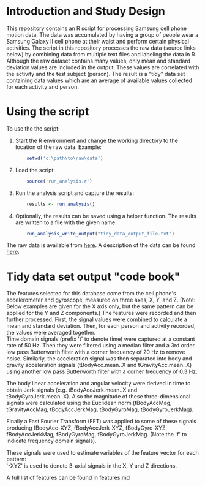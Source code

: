 # Introduction and Study Design

This repository contains an R script for processing Samsung cell phone motion data.  The data was accumulated by having a group of people wear a Samsung Galaxy II cell phone at their waist and perform certain physical activities. The script in this repository processes the raw data (source links below) by combining data from multiple text files and labeling the data in R.  Although the raw dataset contains many values, only mean and standard deviation values are included in the output.  These values are correlated with the activity and the test subject (person).
The result is a "tidy" data set containing data values which are an average of available values collected for each activity and person.

# Using the script

To use the the script:

1. Start the R environment and change the working directory to the location of the raw data.  Example:
    ```R
        setwd('c:\path\to\raw\data')
    ```
2. Load the script:
    ```R
        source('run_analysis.r')
    ```
3. Run the analysis script and capture the results:
    ```R
        results <- run_analysis()
    ```
4. Optionally, the results can be saved using a helper function.  The results are written to a file with the given name:
    ```R
        run_analysis_write_output("tidy_data_output_file.txt")
    ```

The raw data is available from [here](https://d396qusza40orc.cloudfront.net/getdata%2Fprojectfiles%2FUCI%20HAR%20Dataset.zip).  A description of the data can be found [here](http://archive.ics.uci.edu/ml/datasets/Human+Activity+Recognition+Using+Smartphones).



# Tidy data set output "code book"

The features selected for this database come from the cell phone's accelerometer and gyroscope, measured on three axes, X, Y, and Z. (Note: Below examples are given for the X axis only, but the same pattern can be applied for the Y and Z components.) The features were recorded and then further processed.  First, the signal values were combined to calculate a mean and standard deviation.  Then, for each person and activity recorded, the values were averaged together.  
Time domain signals (prefix 't' to denote time) were captured at a constant rate of 50 Hz. Then they were filtered using a median filter and a 3rd order low pass Butterworth filter with a corner frequency of 20 Hz to remove noise. Similarly, the acceleration signal was then separated into body and gravity acceleration signals (tBodyAcc.mean..X and tGravityAcc.mean..X) using another low pass Butterworth filter with a corner frequency of 0.3 Hz. 

The body linear acceleration and angular velocity were derived in time to obtain Jerk signals (e.g. tBodyAccJerk.mean..X and tBodyGyroJerk.mean..X). Also the magnitude of these three-dimensional signals were calculated using the Euclidean norm (tBodyAccMag, tGravityAccMag, tBodyAccJerkMag, tBodyGyroMag, tBodyGyroJerkMag). 

Finally a Fast Fourier Transform (FFT) was applied to some of these signals producing fBodyAcc-XYZ, fBodyAccJerk-XYZ, fBodyGyro-XYZ, fBodyAccJerkMag, fBodyGyroMag, fBodyGyroJerkMag. (Note the 'f' to indicate frequency domain signals). 

These signals were used to estimate variables of the feature vector for each pattern:  
'-XYZ' is used to denote 3-axial signals in the X, Y and Z directions.

A full list of features can be found in features.md
